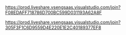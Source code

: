 https://prod.liveshare.vsengsaas.visualstudio.com/join?F08EDAFF718786D700BC599D031193A62A8F

https://prod.liveshare.vsengsaas.visualstudio.com/join?305F3F1C6D9559D4E220E1E2C40189377EF8
